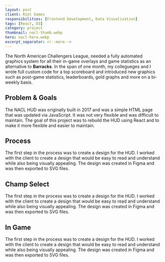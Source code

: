 ```yaml
---
layout: post
client: Riot Games
responsibilities: [Frontend Development, Data Visualization]
tags: [React, D3]
category: project
thumbnail: nacl-thumb.webp
hero: nacl-hero.webp
excerpt_separator: <!--more-->
---
```


The North American Challengers League, needed a fully automated graphics system for all their in-game overlays and game statistics as an alternative to <b>Barracks</b>. In the span of one month, my collegueges and I wrote full custom code for a top scoreboard and introduced new graphics such as post-game statistics, leaderboards, gold graphs and more on a bi-weekly basis.<!--more-->

## Problem & Goals

The NACL HUD was originally built in 2017 and was a simple HTML page that was updated via JavaScript. It was not very flexible and was difficult to maintain. The goal of this project was to rebuild the HUD using React and to make it more flexible and easier to maintain.

## Process

The first step in the process was to create a design for the HUD. I worked with the client to create a design that would be easy to read and understand while also being visually appealing. The design was created in Figma and was then exported to SVG files.

## Champ Select

The first step in the process was to create a design for the HUD. I worked with the client to create a design that would be easy to read and understand while also being visually appealing. The design was created in Figma and was then exported to SVG files.

## In Game

The first step in the process was to create a design for the HUD. I worked with the client to create a design that would be easy to read and understand while also being visually appealing. The design was created in Figma and was then exported to SVG files.
